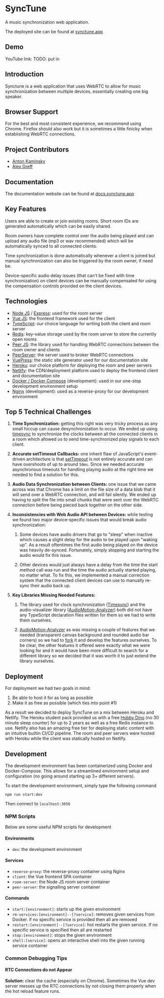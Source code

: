 # SyncTune

A music synchronization web application.

The deployed site can be found at [synctune.app](https://synctune.app/)

## Demo

YouTube link: TODO: put in


## Introduction

Synctune is a web application that uses WebRTC to allow for music synchronization between multiple devices, essentially creating one big speaker. 


## Browser Support

For the best and most consistent experience, we recommend using Chrome. Firefox should also work but it is sometimes a little finicky when establishing WebRTC connections.


## Project Contributors

* [Anton Kaminsky](https://github.com/nakamin)
* [Alex Greff](https://github.com/alex-greff)


## Documentation 

The documentation website can be found at [docs.synctune.app](https://docs.synctune.app/)


## Key Features

Users are able to create or join existing rooms. Short room IDs are generated automatically which can be easily shared.

Room owners have complete control over the audio being played and can upload any audio file (mp3 or wav recommended) which will be automatically synced to all connected clients.

Time synchronization is done automatically whenever a client is joined but manual synchronization can also be triggered by the room owner, if need be.

Device-specific audio delay issues (that can't be fixed with time synchronization) on client devices can be manually compensated for using the compensation controls provided on the client devices.

## Technologies
* [Node JS](https://nodejs.org/en/) / [Express](https://expressjs.com/): used for the room server
* [Vue JS](https://vuejs.org/): the frontend framework used for the client
* [TypeScript](https://www.typescriptlang.org/): our choice language for writing both the client and room server
* [Redis](https://redis.io/): key-value storage used by the room server to store the currently open rooms
* [Peer JS](https://peerjs.com/): the library used for handling WebRTC connections between the room owner and clients
* [PeerServer](https://github.com/peers/peerjs-server): the server used to broker WebRTC connections 
* [VuePress](https://vuepress.vuejs.org/): the static site generator used for our documentation site
* [Heroku](https://www.heroku.com/): our choice platform for deploying the room and peer servers
* [Netlify](https://www.netlify.com/): the CDN/deployment platform used to deploy the frontend client and documentation site
* [Docker / Docker Compose](https://www.docker.com/) (development): used in our one-stop development environment setup
* [Nginx](https://www.nginx.com/) (development): used as a reverse-proxy for our development environment

## Top 5 Technical Challenges
1. **Time Synchronization:** getting this right was very tricky process as any small hiccup can cause desynchronization to occur. We ended up using [timesync](https://www.npmjs.com/package/timesync) to synchronize the clocks between all the connected clients in a room which allowed us to send time-synchronized play signals to each client.
2. **Accurate setTimeout Callbacks:** one inherit flaw of JavaScript's event-driven architecture is that [setTimeout](https://developer.mozilla.org/en-US/docs/Web/API/WindowOrWorkerGlobalScope/setTimeout) is not entirely accurate and can have overshoots of up to around `50ms`. Since we needed accurate asynchronous timeouts for handling playing audio at the right time we needed to find a solution for this. 
3. **Audio Data Synchronization between Clients:** one issue that we came across was that Chrome has a limit on the file size of a data blob that it will send over a WebRTC connection, and will fail silently. We ended up having to split the file into small chunks that were sent over the WebRTC connection before being pieced back together on the other side.
4. **Inconsistencies with Web Audio API between Devices:** while testing we found two major device-specific issues that would break audio synchronization:
    
    1. Some devices have audio drivers that go to "sleep" when inactive which causes a slight delay for the audio to be played upon "waking up". As a result oftentimes the first audio being played on the device was heavily de-synced. Fortunately, simply stopping and starting the audio would fix this issue.
    
    2. Other devices would just always have a delay from the time the start method call was run and the time the audio actually started playing, no matter what. To fix this, we implemented a manual correction system that the connected client devices can use to manually re-sync their audio back up.

5. **Key Libraries Missing Needed Features:**

    1. The library used for clock synchronization ([Timesync](https://www.npmjs.com/package/timesync)) and the audio-visualizer library ([AudioMotion-Analyzer](https://www.npmjs.com/package/audiomotion-analyzer)) both did not have any TypeScript declaration files written for them so we had to write them ourselves. 

    2. [AudioMotion-Analyzer](https://www.npmjs.com/package/audiomotion-analyzer) as was missing a couple of features that we needed (transparent canvas background and rounded audio bar corners) so we had to [fork](https://github.com/alex-greff/audioMotion-analyzer) it and develop the features ourselves. To be clear, the other features it offered were exactly what we were looking for and it would have been more difficult to search for a different library so we decided that it was worth it to just extend the library ourselves. 
    

## Deployment

For deployment we had two goals in mind:
1. Be able to host it for as long as possible
2. Make it as free as possible (which ties into point #1)

As a result we decided to deploy SyncTune on a mix between Heroku and Netlify. The Heroku student pack provided us with a free [Hobby Dino](https://www.heroku.com/github-students) (no 30 minute sleep counter) for up to 2 years as well as a free Redis instance to use. Netlify also has an amazing free tier for deploying static content with an intuitive builtin CI/CD pipeline. The room and peer servers were hosted with Heroku while the client was statically hosted on Netlify.


## Development

The development environment has been containerized using Docker and Docker-Compose. This allows for a streamlined environment setup and configuration (no going around starting up 3+ different servers).

To start the development environment, simply type the following command

```
npm run start:dev
```

Then connect to `localhost:3050`

### NPM Scripts

Below are some useful NPM scripts for development

#### Environments

-   `dev`: the development environment

#### Services

-   `reverse-proxy`: the reverse-proxy container using Nginx
-   `client`: the Vue frontend SPA container
-   `room-server`: the Node JS room server container
-   `peer-server`: the signalling server container

#### Commands

-   `start:[environment]`: starts up the given environment
-   `rm-services:[environment]--[?service]`: removes given services from Docker. if no specific service is provided then all are removed
-   `restart:[environment]--[?service]`: hot restarts the given service. If no specific service is specified then all are restarted
-   `stop:[environment]`: stops the given environment
-   `shell:[service]`: opens an interactive shell into the given running service container

### Common Debugging Tips

#### RTC Connections do not Appear

**Solution:** clear the cache (especially on Chrome). Sometimes the Vue dev server messes up the RTC connections by not closing them properly when the hot reload feature runs.
